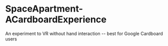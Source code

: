 # SpaceApartment-ACardboardExperience
An experiment to VR without hand interaction -- best for Google Cardboard users
